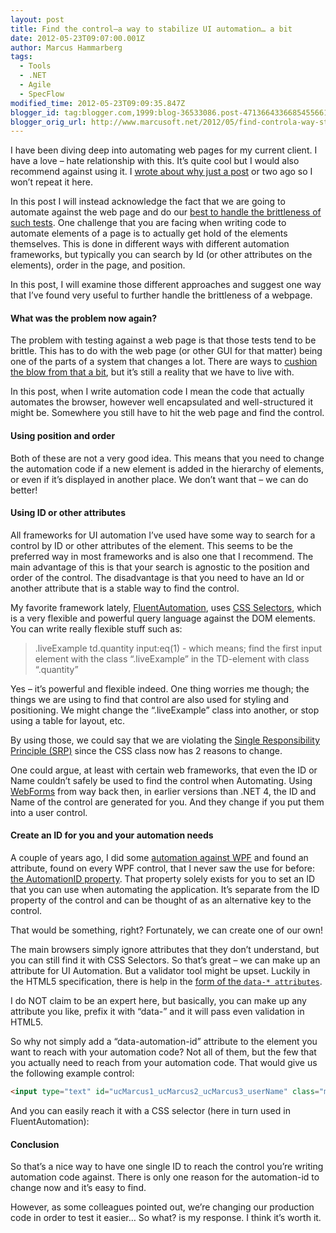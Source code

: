```yaml
---
layout: post
title: Find the control–a way to stabilize UI automation… a bit
date: 2012-05-23T09:07:00.001Z
author: Marcus Hammarberg
tags:
  - Tools
  - .NET
  - Agile
  - SpecFlow
modified_time: 2012-05-23T09:09:35.847Z
blogger_id: tag:blogger.com,1999:blog-36533086.post-4713664336685455661
blogger_orig_url: http://www.marcusoft.net/2012/05/find-controla-way-stabilize-ui.html
---
```


I have been diving deep into automating web pages for my current client. I have a love – hate relationship with this. It’s quite cool but I would also recommend against using it. I [wrote about why just a post](http://www.marcusoft.net/2012/05/specflow-page-objects-and.html) or two ago so I won’t repeat it here.

In this post I will instead acknowledge the fact that we are going to automate against the web page and do our [best to handle the brittleness of such tests](http://www.marcusoft.net/2012/05/specflow-page-objects-and.html). One challenge that you are facing when writing code to automate elements of a page is to actually get hold of the elements themselves. This is done in different ways with different automation frameworks, but typically you can search by Id (or other attributes on the elements), order in the page, and position.

In this post, I will examine those different approaches and suggest one way that I’ve found very useful to further handle the brittleness of a webpage.

#### What was the problem now again?

The problem with testing against a web page is that those tests tend to be brittle. This has to do with the web page (or other GUI for that matter) being one of the parts of a system that changes a lot. There are ways to [cushion the blow from that a bit](http://www.marcusoft.net/2012/05/specflow-page-objects-and.html), but it’s still a reality that we have to live with.

In this post, when I write automation code I mean the code that actually automates the browser, however well encapsulated and well-structured it might be. Somewhere you still have to hit the web page and find the control.

#### Using position and order

Both of these are not a very good idea. This means that you need to change the automation code if a new element is added in the hierarchy of elements, or even if it’s displayed in another place. We don’t want that – we can do better!

#### Using ID or other attributes

All frameworks for UI automation I’ve used have some way to search for a control by ID or other attributes of the element. This seems to be the preferred way in most frameworks and is also one that I recommend. The main advantage of this is that your search is agnostic to the position and order of the control. The disadvantage is that you need to have an Id or another attribute that is a stable way to find the control.

My favorite framework lately, [FluentAutomation](http://fluent.stirno.com/blog/), uses [CSS Selectors](http://www.w3.org/TR/CSS2/selector.html), which is a very flexible and powerful query language against the DOM elements. You can write really flexible stuff such as:

> .liveExample td.quantity input:eq(1) - which means; find the first input element with the class “.liveExample” in the TD-element with class “.quantity”

Yes – it’s powerful and flexible indeed. One thing worries me though; the things we are using to find that control are also used for styling and positioning. We might change the “.liveExample” class into another, or stop using a table for layout, etc.

By using those, we could say that we are violating the [Single Responsibility Principle (SRP)](http://en.wikipedia.org/wiki/Single_responsibility_principle) since the CSS class now has 2 reasons to change.

One could argue, at least with certain web frameworks, that even the ID or Name couldn’t safely be used to find the control when Automating. Using [WebForms](http://msdn.microsoft.com/en-us/library/ms973868.aspx) from way back then, in earlier versions than .NET 4, the ID and Name of the control are generated for you. And they change if you put them into a user control.

#### Create an ID for you and your automation needs

A couple of years ago, I did some [automation against WPF](http://www.marcusoft.net/2010/08/using-bdd-with-specflow-wpf-and-white_14.html) and found an attribute, found on every WPF control, that I never saw the use for before: [the AutomationID property](http://msdn.microsoft.com/en-us/library/aa349646.aspx). That property solely exists for you to set an ID that you can use when automating the application. It’s separate from the ID property of the control and can be thought of as an alternative key to the control.

That would be something, right? Fortunately, we can create one of our own!

The main browsers simply ignore attributes that they don’t understand, but you can still find it with CSS Selectors. So that’s great – we can make up an attribute for UI Automation. But a validator tool might be upset. Luckily in the HTML5 specification, there is help in the [form of the `data-* attributes`](http://dev.w3.org/html5/spec/global-attributes.html#embedding-custom-non-visible-data-with-the-data-attributes). 

I do NOT claim to be an expert here, but basically, you can make up any attribute you like, prefix it with “data-” and it will pass even validation in HTML5.

So why not simply add a “data-automation-id” attribute to the element you want to reach with your automation code? Not all of them, but the few that you actually need to reach from your automation code. That would give us the following example control:

```html
<input type="text" id="ucMarcus1_ucMarcus2_ucMarcus3_userName" class="myNiceFormattingClass" data-automation-id="userNameField" />
```

And you can easily reach it with a CSS selector (here in turn used in FluentAutomation):

#### Conclusion

So that’s a nice way to have one single ID to reach the control you’re writing automation code against. There is only one reason for the automation-id to change now and it’s easy to find.

However, as some colleagues pointed out, we’re changing our production code in order to test it easier… So what? is my response. I think it’s worth it.
